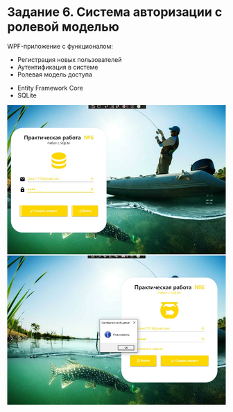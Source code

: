 <h1>Задание 6. Система авторизации с ролевой моделью</h1>

<p>
  WPF-приложение с функционалом:
  <ul>
    <li>Регистрация новых пользователей</li>
    <li>Аутентификация в системе</li>
    <li>Ролевая модель доступа</li>
  </ul>
</p>

<p>
 
  <ul>
    <li>Entity Framework Core </li>
    <li>SQLite</li>
  </ul>
</p>



<div class="screenshots">
  <img src="screenshots/1.jpg" alt="Форма регистрации" title="Экран регистрации нового пользователя">
  <img src="screenshots/2.jpg" alt="Форма входа" title="Экран авторизации в системе">
</div>
